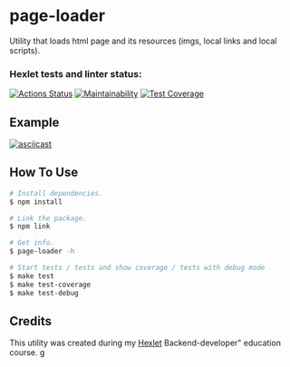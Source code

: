 # page-loader

Utility that loads html page and its resources (imgs, local links and local scripts).

### Hexlet tests and linter status:
[![Actions Status](https://github.com/denivladislav/backend-project-4/workflows/hexlet-check/badge.svg)](https://github.com/denivladislav/backend-project-4/actions)
[![Maintainability](https://api.codeclimate.com/v1/badges/d4533fd150dc1e1ff739/maintainability)](https://codeclimate.com/github/denivladislav/backend-project-4/maintainability)
[![Test Coverage](https://api.codeclimate.com/v1/badges/d4533fd150dc1e1ff739/test_coverage)](https://codeclimate.com/github/denivladislav/backend-project-4/test_coverage)

## Example
[![asciicast](https://asciinema.org/a/9Toen9srXy4fNIr2IVSFjBqZb.svg)](https://asciinema.org/a/9Toen9srXy4fNIr2IVSFjBqZb)

## How To Use
```bash
# Install dependencies.
$ npm install

# Link the package.
$ npm link

# Get info.
$ page-loader -h 

# Start tests / tests and show coverage / tests with debug mode
$ make test
$ make test-coverage
$ make test-debug
```

## Credits
This utility was created during my <a href="https://en.hexlet.io/pages/about">Hexlet</a> Backend-developer" education course.
g
